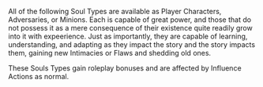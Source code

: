 All of the following Soul Types are available as Player Characters, Adversaries, or Minions. Each is capable of great power, and those that do not possess it as a mere consequence of their existence quite readily grow into it with expeerience. Just as importantly, they are capable of learning, understanding, and adapting as they impact the story and the story impacts them, gaining new Intimacies or Flaws and shedding old ones.

These Souls Types gain roleplay bonuses and are affected by Influence Actions as normal.